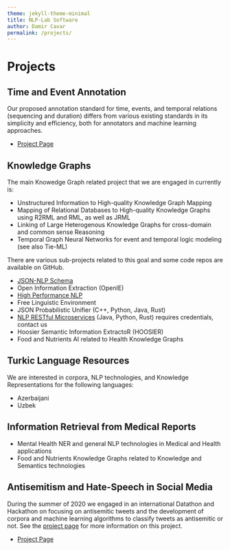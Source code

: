 ```yaml
---
theme: jekyll-theme-minimal
title: NLP-Lab Software
author: Damir Cavar
permalink: /projects/
---
```


# Projects

## Time and Event Annotation

Our proposed annotation standard for time, events, and temporal relations (sequencing and duration) differs from various existing standards in its simplicity and efficiency, both for annotators and machine learning approaches.

- [Project Page](/timeevents)


## Knowledge Graphs

The main Knowedge Graph related project that we are engaged in currently is:

- Unstructured Information to High-quality Knowledge Graph Mapping
- Mapping of Relational Databases to High-quality Knowledge Graphs using R2RML and RML, as well as JRML
- Linking of Large Heterogenous Knowledge Graphs for cross-domain and common sense Reasoning
- Temporal Graph Neural Networks for event and temporal logic modeling (see also Tie-ML)

There are various sub-projects related to this goal and some code repos are available on GitHub.

- [JSON-NLP Schema](https://github.com/SemiringInc/JSON-NLP)
- Open Information Extraction (OpenIE)
- [High Performance NLP](http://hpnlp.org/)
- Free Linguistic Environment
- JSON Probabilistic Unifier (C++, Python, Java, Rust)
- [NLP RESTful Microservices](https://api.linguistic.technology/) (Java, Python, Rust) requires credentials, contact us
- Hoosier Semantic Information ExtractoR (HOOSIER)
- Food and Nutrients AI related to Health Knowledge Graphs


## Turkic Language Resources

We are interested in corpora, NLP technologies, and Knowledge Representations for the following languages:

- Azerbaijani
- Uzbek


## Information Retrieval from Medical Reports

- Mental Health NER and general NLP technologies in Medical and Health applications
- Food and Nutrients Knowledge Graphs related to Knowledge and Semantics technologies


## Antisemitism and Hate-Speech in Social Media

During the summer of 2020 we engaged in an international Datathon and Hackathon on focusing on antisemitic tweets and the development of corpora and machine learning algorithms to classify tweets as antisemitic or not. See the [project page](/antisemitism) for more information on this project.

- [Project Page](/antisemitism)

